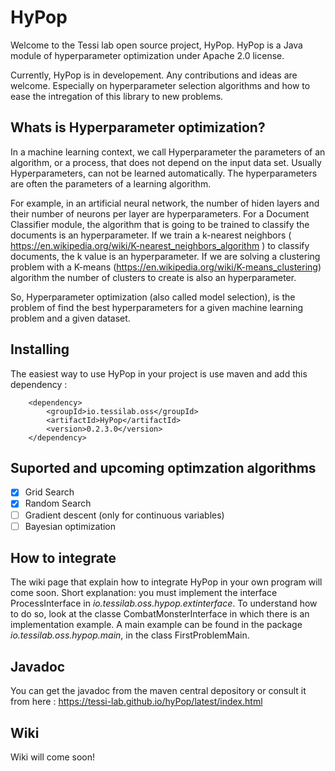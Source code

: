 # HyPop

Welcome to the Tessi lab open source project, HyPop. 
HyPop is a Java module of hyperparameter optimization under Apache 2.0 license.


Currently, HyPop is in developement. Any contributions and ideas are welcome. Especially on hyperparameter selection algorithms and how to ease the intregation of this library to new problems. 

## Whats is Hyperparameter optimization? 

In a machine learning context, we call Hyperparameter the parameters of an algorithm, or a process, that does not depend on the input data set. Usually Hyperparameters, can not be learned automatically. The hyperparameters are often the parameters of a  learning algorithm. 

For example, in an artificial neural network, the number of hiden layers and their number of neurons per layer are hyperparameters. For a Document Classifier module, the algorithm that is going to be trained to classify the documents is an hyperparameter. If we train a k-nearest neighbors ( https://en.wikipedia.org/wiki/K-nearest_neighbors_algorithm )  to classify documents, the k value is an hyperparameter. If we are solving a clustering problem with a K-means (https://en.wikipedia.org/wiki/K-means_clustering) algorithm the number of clusters to create is also an hyperparameter. 

So, Hyperparameter optimization (also called model selection), is the problem of find the best hyperparameters for a given machine learning problem and a given dataset. 

## Installing 

The easiest way to use HyPop in your project is use maven and add this dependency : 

        <dependency>
            <groupId>io.tessilab.oss</groupId>
            <artifactId>HyPop</artifactId>
            <version>0.2.3.0</version>
        </dependency>

## Suported and upcoming optimzation algorithms 

- [x] Grid Search 
- [x] Random Search 
- [ ] Gradient descent (only for continuous variables)
- [ ] Bayesian optimization

## How to integrate

The wiki page that explain how to integrate HyPop in your own program will come soon. 
Short explanation: you must implement the interface ProcessInterface in _io.tessilab.oss.hypop.extinterface_.
To understand how to do so, look at the classe CombatMonsterInterface in which there is an implementation example. A main example can be found in the package _io.tessilab.oss.hypop.main_, in the class FirstProblemMain. 

## Javadoc 
You can get the javadoc from the maven central depository or consult it from here : 
https://tessi-lab.github.io/hyPop/latest/index.html

## Wiki
Wiki will come soon!
